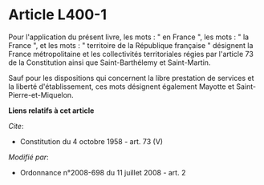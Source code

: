# Article L400-1

Pour l'application du présent livre, les mots : " en France ", les mots : " la France ", et les mots : " territoire de la
République française " désignent la France métropolitaine et les collectivités territoriales régies par l'article 73 de la
Constitution ainsi que Saint-Barthélemy et Saint-Martin. 

Sauf pour les dispositions qui concernent la libre prestation de services et la liberté d'établissement, ces mots désignent
également Mayotte et Saint-Pierre-et-Miquelon.

**Liens relatifs à cet article**

_Cite_:

  - Constitution du 4 octobre 1958 - art. 73 (V)

_Modifié par_:

  - Ordonnance n°2008-698 du 11 juillet 2008 - art. 2
